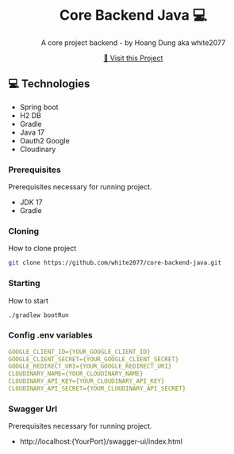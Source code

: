 
<h1 align="center" style="font-weight: bold;">Core Backend Java 💻</h1>

<p align="center">A core project backend - by Hoang Dung aka white2077</p>


<p align="center">
<a href="https://github.com/white2077/core-backend-java">📱 Visit this Project</a>
</p>

<h2 id="technologies">💻 Technologies</h2>

- Spring boot
- H2 DB
- Gradle
- Java 17
- Oauth2 Google
- Cloudinary

<h3>Prerequisites</h3>

Prerequisites necessary for running project.

- JDK 17
- Gradle

<h3>Cloning</h3>

How to clone project

```bash
git clone https://github.com/white2077/core-backend-java.git
```

<h3>Starting</h3>

How to start
```bash
./gradlew bootRun
```

<h3>Config .env variables</h2>



```yaml
GOOGLE_CLIENT_ID={YOUR_GOOGLE_CLIENT_ID}
GOOGLE_CLIENT_SECRET={YOUR_GOOGLE_CLIENT_SECRET}
GOOGLE_REDIRECT_URI={YOUR_GOOGLE_REDIRECT_URI}
CLOUDINARY_NAME={YOUR_CLOUDINARY_NAME}
CLOUDINARY_API_KEY={YOUR_CLOUDINARY_API_KEY}
CLOUDINARY_API_SECRET={YOUR_CLOUDINARY_API_SECRET}
```

<h3>Swagger Url</h3>

Prerequisites necessary for running project.
- http://localhost:{YourPort}/swagger-ui/index.html
